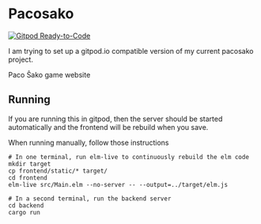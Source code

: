 # Pacosako

[![Gitpod Ready-to-Code](https://img.shields.io/badge/Gitpod-Ready--to--Code-blue?logo=gitpod)](https://gitpod.io/#https://github.com/kreibaum/pacosako)

I am trying to set up a gitpod.io compatible version of my current pacosako project.

Paco Ŝako game website

## Running

If you are running this in gitpod, then the server should be started
automatically and the frontend will be rebuild when you save.

When running manually, follow those instructions

    # In one terminal, run elm-live to continuously rebuild the elm code
    mkdir target
    cp frontend/static/* target/
    cd frontend
    elm-live src/Main.elm --no-server -- --output=../target/elm.js

    # In a second terminal, run the backend server
    cd backend
    cargo run

